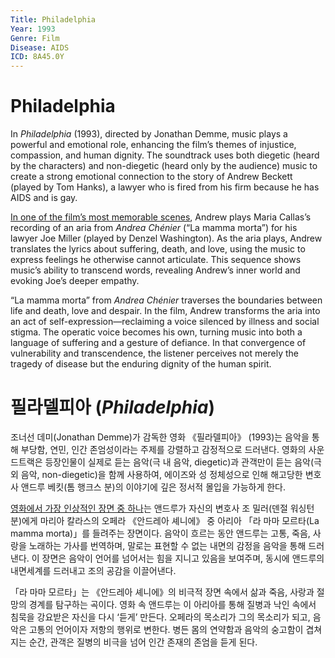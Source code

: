 ```yaml
---
Title: Philadelphia
Year: 1993
Genre: Film
Disease: AIDS
ICD: 8A45.0Y
---
```


# Philadelphia

In *Philadelphia* (1993), directed by Jonathan Demme, music plays a powerful and emotional role, enhancing the film’s themes of injustice, compassion, and human dignity. The soundtrack uses both diegetic (heard by the characters) and non-diegetic (heard only by the audience) music to create a strong emotional connection to the story of Andrew Beckett (played by Tom Hanks), a lawyer who is fired from his firm because he has AIDS and is gay.

[In one of the film’s most memorable scenes](https://www.youtube.com/watch?v=DwRHwKZSu-w), Andrew plays Maria Callas’s recording of an aria from *Andrea Chénier* (“La mamma morta”) for his lawyer Joe Miller (played by Denzel Washington). As the aria plays, Andrew translates the lyrics about suffering, death, and love, using the music to express feelings he otherwise cannot articulate. This sequence shows music’s ability to transcend words, revealing Andrew’s inner world and evoking Joe’s deeper empathy.

“La mamma morta” from *Andrea Chénier* traverses the boundaries between life and death, love and despair. In the film, Andrew transforms the aria into an act of self-expression—reclaiming a voice silenced by illness and social stigma. The operatic voice becomes his own, turning music into both a language of suffering and a gesture of defiance. In that convergence of vulnerability and transcendence, the listener perceives not merely the tragedy of disease but the enduring dignity of the human spirit.

# 필라델피아 (*Philadelphia*)

조너선 데미(Jonathan Demme)가 감독한 영화 《필라델피아》 (1993)는 음악을 통해 부당함, 연민, 인간 존엄성이라는 주제를 강렬하고 감정적으로 드러낸다. 영화의 사운드트랙은 등장인물이 실제로 듣는 음악(극 내 음악, diegetic)과 관객만이 듣는 음악(극 외 음악, non-diegetic)을 함께 사용하여, 에이즈와 성 정체성으로 인해 해고당한 변호사 앤드루 베킷(톰 행크스 분)의 이야기에 깊은 정서적 몰입을 가능하게 한다.

[영화에서 가장 인상적인 장면 중 하나](https://www.youtube.com/watch?v=DwRHwKZSu-w)는 앤드루가 자신의 변호사 조 밀러(덴절 워싱턴 분)에게 마리아 칼라스의 오페라 《안드레아 셰니에》 중 아리아 「라 마마 모르타(La mamma morta)」를 들려주는 장면이다. 음악이 흐르는 동안 앤드루는 고통, 죽음, 사랑을 노래하는 가사를 번역하며, 말로는 표현할 수 없는 내면의 감정을 음악을 통해 드러낸다. 이 장면은 음악이 언어를 넘어서는 힘을 지니고 있음을 보여주며, 동시에 앤드루의 내면세계를 드러내고 조의 공감을 이끌어낸다.

「라 마마 모르타」는 《안드레아 셰니에》의 비극적 장면 속에서 삶과 죽음, 사랑과 절망의 경계를 탐구하는 곡이다. 영화 속 앤드루는 이 아리아를 통해 질병과 낙인 속에서 침묵을 강요받은 자신을 다시 ‘듣게’ 만든다. 오페라의 목소리가 그의 목소리가 되고, 음악은 고통의 언어이자 저항의 행위로 변한다. 병든 몸의 연약함과 음악의 숭고함이 겹쳐지는 순간, 관객은 질병의 비극을 넘어 인간 존재의 존엄을 듣게 된다.
